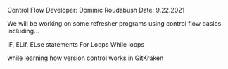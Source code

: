 Control Flow
Developer: Dominic Roudabush
Date: 9.22.2021



We will be working on some refresher programs using control flow basics including...

IF, ELif, ELse statements
For Loops 
While loops

while learning how version control works in GitKraken 
